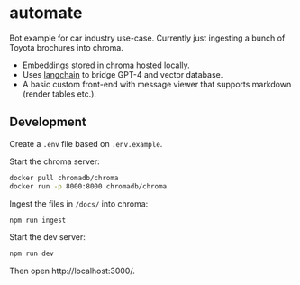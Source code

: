 # automate

Bot example for car industry use-case. Currently just ingesting a bunch of Toyota brochures into chroma.

* Embeddings stored in [chroma](https://www.trychroma.com/) hosted locally.
* Uses [langchain](https://github.com/langchain-ai/langchainjs) to bridge GPT-4 and vector database.
* A basic custom front-end with message viewer that supports markdown (render tables etc.).

## Development

Create a `.env` file based on `.env.example`.

Start the chroma server:

```sh
docker pull chromadb/chroma
docker run -p 8000:8000 chromadb/chroma
```

Ingest the files in `/docs/` into chroma:

```sh
npm run ingest
```

Start the dev server:

```sh
npm run dev
```

Then open http://localhost:3000/.
